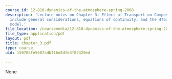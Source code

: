 ```yaml
---
course_id: 12-810-dynamics-of-the-atmosphere-spring-2008
description: 'Lecture notes on Chapter 3: Effect of Transport on Composition. Topics
  include general considerations, equations of continuity, and the 4?box transport
  model.'
file_location: /coursemedia/12-810-dynamics-of-the-atmosphere-spring-2008/150705fe5687cdbf16e8dfe3f82329ed_chapter_3.pdf
file_type: application/pdf
layout: pdf
title: chapter_3.pdf
type: course
uid: 150705fe5687cdbf16e8dfe3f82329ed

---
```

None